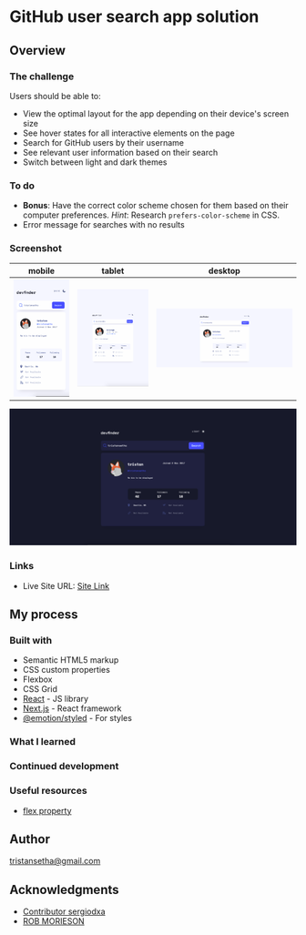# GitHub user search app solution

## Overview

### The challenge

Users should be able to:

- View the optimal layout for the app depending on their device's screen size
- See hover states for all interactive elements on the page
- Search for GitHub users by their username
- See relevant user information based on their search
- Switch between light and dark themes

### To do
- **Bonus**: Have the correct color scheme chosen for them based on their computer preferences. _Hint_: Research `prefers-color-scheme` in CSS. 
- Error message for searches with no results


### Screenshot

mobile    | tablet |  desktop                   
:-------------------------:|:---:|:-------------------------:
![mobile-ss](screenshot-mobile.png)| ![mobile-ss](screenshot-tablet.png)|  ![mobile-ss](screenshot-desktop.png)

![mobile-ss](screenshot-desktop-dark.png)


### Links

- Live Site URL: [Site Link](https://github-user-search-app-cyan.vercel.app/)

## My process

### Built with

- Semantic HTML5 markup
- CSS custom properties
- Flexbox
- CSS Grid
- [React](https://reactjs.org/) - JS library
- [Next.js](https://nextjs.org/) - React framework
- [@emotion/styled](https://emotion.sh/docs/styled) - For styles


### What I learned

### Continued development

### Useful resources

- [flex property](https://developer.mozilla.org/en-US/docs/Web/CSS/flex) 

## Author

tristansetha@gmail.com


## Acknowledgments

- [ Contributor sergiodxa ](https://github.com/vercel/swr/issues/254) 
- [ ROB MORIESON ](https://electricanimals.com/articles/next-js-dark-mode-toggle) 

